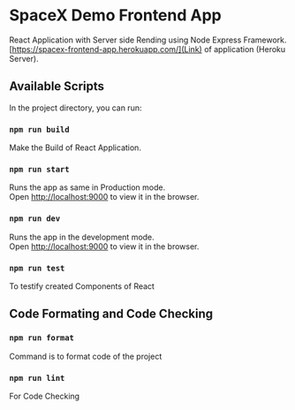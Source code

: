 # SpaceX Demo Frontend App
React Application with Server side Rending using Node Express Framework. [https://spacex-frontend-app.herokuapp.com/](Link) of application (Heroku Server).

## Available Scripts

In the project directory, you can run:

### `npm run build`

Make the Build of React Application.<br />

### `npm run start`

Runs the app as same in Production mode.<br />
Open [http://localhost:9000](http://localhost:9000) to view it in the browser.

### `npm run dev`

Runs the app in the development mode.<br />
Open [http://localhost:9000](http://localhost:9000) to view it in the browser.

### `npm run test`

To testify created Components of React<br />

## Code Formating and Code Checking

### `npm run format`

Command is to format code of the project<br />

### `npm run lint`

For Code Checking<br />
